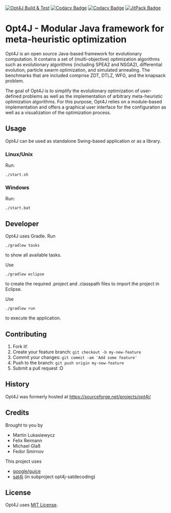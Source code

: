 [![Opt4J Build & Test](https://github.com/SDARG/opt4j/actions/workflows/gradle.yml/badge.svg)](https://github.com/SDARG/opt4j/actions/workflows/gradle.yml)
[![Codacy Badge](https://app.codacy.com/project/badge/Grade/88406105afc64c44bf00f8a89602700f)](https://app.codacy.com/gh/SDARG/opt4j/dashboard?utm_source=gh&utm_medium=referral&utm_content=&utm_campaign=Badge_grade)
[![Codacy Badge](https://app.codacy.com/project/badge/Coverage/88406105afc64c44bf00f8a89602700f)](https://app.codacy.com/gh/SDARG/opt4j/dashboard?utm_source=gh&utm_medium=referral&utm_content=&utm_campaign=Badge_coverage)
[![JitPack Badge](https://jitpack.io/v/sdarg/opt4j.svg)](https://jitpack.io/#sdarg/opt4j)

#  Opt4J - Modular Java framework for meta-heuristic optimization 

Opt4J is an open source Java-based framework for evolutionary computation.
It contains a set of (multi-objective) optimization algorithms such as evolutionary algorithms (including SPEA2 and NSGA2), differential evolution, particle swarm optimization, and simulated annealing.
The benchmarks that are included comprise ZDT, DTLZ, WFG, and the knapsack problem.

The goal of Opt4J is to simplify the evolutionary optimization of user-defined problems as well as the implementation of arbitrary meta-heuristic optimization algorithms.
For this purpose, Opt4J relies on a module-based implementation and offers a graphical user interface for the configuration as well as a visualization of the optimization process.

## Usage
Opt4J can be used as standalone Swing-based application or as a library.

### Linux/Unix
Run:

	./start.sh

### Windows
Run:

	./start.bat

## Developer
Opt4J uses Gradle. Run

	./gradlew tasks

to show all available tasks.

Use

	./gradlew eclipse

to create the required .project and .classpath files to import the project in Eclipse.

Use

	./gradlew run

to execute the application.

## Contributing

1.  Fork it!
2.  Create your feature branch: `git checkout -b my-new-feature`
3.  Commit your changes: `git commit -am 'Add some feature'`
4.  Push to the branch: `git push origin my-new-feature`
5.  Submit a pull request :D

## History

Opt4J was formerly hosted at https://sourceforge.net/projects/opt4j/

## Credits

Brought to you by
*  Martin Lukasiewycz
*  Felix Reimann
*  Michael Glaß
*  Fedor Smirnov

This project uses
*  [google/guice](https://github.com/google/guice)
*  [sat4j](https://gitlab.ow2.org/sat4j/sat4j/) (in subproject opt4j-satdecoding)

## License

Opt4J uses [MIT License](./LICENSE).
